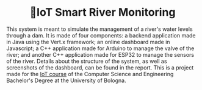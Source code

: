 <h1 align="center">🚰IoT Smart River Monitoring</h1>

<p align="left">
This system is meant to simulate the management of a river's water levels through a dam. It is made of four components: a backend application made in Java using the Vert.x framework; an online dashboard made in Javascript; a C++ application made for Arduino to manage the valve of the river; and another C++ application made for ESP32 to manage the sensors of the river. Details about the structure of the system, as well as screenshots of the dashboard, can be found in the report. This is a project made for the <a href="https://www.unibo.it/en/teaching/course-unit-catalogue/course-unit/2023/400396">IoT course</a> of the Computer Science and Engineering Bachelor's Degree at the University of Bologna.
</p>
